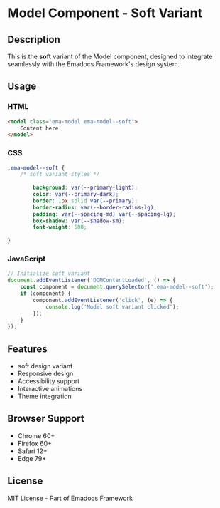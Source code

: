 # Model Component - Soft Variant

## Description
This is the **soft** variant of the Model component, designed to integrate seamlessly with the Emadocs Framework's design system.

## Usage

### HTML
```html
<model class="ema-model ema-model--soft">
    Content here
</model>
```

### CSS
```css
.ema-model--soft {
    /* soft variant styles */
    
        background: var(--primary-light);
        color: var(--primary-dark);
        border: 1px solid var(--primary);
        border-radius: var(--border-radius-lg);
        padding: var(--spacing-md) var(--spacing-lg);
        box-shadow: var(--shadow-sm);
        font-weight: 500;
    
}
```

### JavaScript
```javascript
// Initialize soft variant
document.addEventListener('DOMContentLoaded', () => {
    const component = document.querySelector('.ema-model--soft');
    if (component) {
        component.addEventListener('click', (e) => {
            console.log('Model soft variant clicked');
        });
    }
});
```

## Features
- soft design variant
- Responsive design
- Accessibility support
- Interactive animations
- Theme integration

## Browser Support
- Chrome 60+
- Firefox 60+
- Safari 12+
- Edge 79+

## License
MIT License - Part of Emadocs Framework
